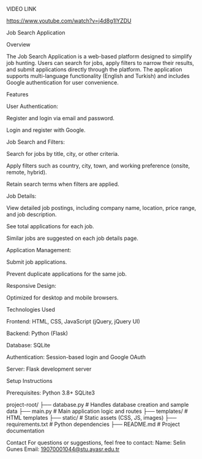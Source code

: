 VIDEO LINK

https://www.youtube.com/watch?v=j4d8g1lYZDU




Job Search Application

Overview

The Job Search Application is a web-based platform designed to simplify job hunting. Users can search for jobs, apply filters to narrow their results, and submit applications directly through the platform. The application supports multi-language functionality (English and Turkish) and includes Google authentication for user convenience.

Features

User Authentication:

Register and login via email and password.

Login and register with Google.

Job Search and Filters:

Search for jobs by title, city, or other criteria.

Apply filters such as country, city, town, and working preference (onsite, remote, hybrid).

Retain search terms when filters are applied.

Job Details:

View detailed job postings, including company name, location, price range, and job description.

See total applications for each job.

Similar jobs are suggested on each job details page.

Application Management:

Submit job applications.

Prevent duplicate applications for the same job.

Responsive Design:

Optimized for desktop and mobile browsers.

Technologies Used

Frontend: HTML, CSS, JavaScript (jQuery, jQuery UI)

Backend: Python (Flask)

Database: SQLite

Authentication: Session-based login and Google OAuth

Server: Flask development server

Setup Instructions

Prerequisites:
Python 3.8+
SQLite3


project-root/
├── database.py        # Handles database creation and sample data
├── main.py            # Main application logic and routes
├── templates/         # HTML templates
├── static/            # Static assets (CSS, JS, images)
├── requirements.txt   # Python dependencies
├── README.md          # Project documentation



Contact
For questions or suggestions, feel free to contact:
Name: Selin Gunes
Email: 19070001044@stu.ayasr.edu.tr
